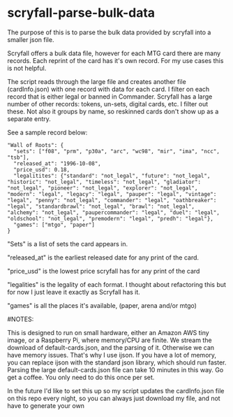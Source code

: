 # scryfall-parse-bulk-data

The purpose of this is to parse the bulk data provided by scryfall into a smaller json file.

Scryfall offers a bulk data file, however for each MTG card there are many records. Each reprint of the card has it's own record. For my use cases this is not helpful.

The script reads through the large file and creates another file (cardInfo.json) with one record with data for each card. I filter on each record that is either legal or banned in Commander. Scryfall has a large number of other records: tokens, un-sets, digital cards, etc. I filter out these. Not also it groups by name, so reskinned cards don't show up as a separate entry.

See a sample record below:
```
"Wall of Roots": {
  "sets": ["f08", "prm", "p30a", "arc", "wc98", "mir", "ima", "ncc", "tsb"], 
  "released_at": "1996-10-08", 
  "price_usd": 0.18,
  "legalitites": {"standard": "not_legal", "future": "not_legal", "historic": "not_legal", "timeless": "not_legal", "gladiator": "not_legal", "pioneer": "not_legal", "explorer": "not_legal", "modern": "legal", "legacy": "legal", "pauper": "legal", "vintage": "legal", "penny": "not_legal", "commander": "legal", "oathbreaker": "legal", "standardbrawl": "not_legal", "brawl": "not_legal", "alchemy": "not_legal", "paupercommander": "legal", "duel": "legal", "oldschool": "not_legal", "premodern": "legal", "predh": "legal"}, 
  "games": ["mtgo", "paper"]
}
```

"Sets" is a list of sets the card appears in.

"released_at" is the earliest released date for any print of the card.

"price_usd" is the lowest price scryfall has for any print of the card

"legalities" is the legality of each format. I thought about refactoring this but for now I just leave it exactly as Scryfall has it.

"games" is all the places it's available, (paper, arena and/or mtgo)



#NOTES:

This is designed to run on small hardware, either an Amazon AWS tiny image, or a Raspberry Pi, where memory/CPU are finite. We stream the download of default-cards.json, and the parsing of it. Otherwise we can have memory issues. That's why I use ijson. If you have a lot of memory, you can replace ijson with the standard json library, which should run faster. Parsing the large default-cards.json file can take 10 minutes in this way. Go get a coffee. You only need to do this once per set.

In the future I'd like to set this up so my script updates the cardInfo.json file on this repo every night, so you can always just download my file, and not have to generate your own
